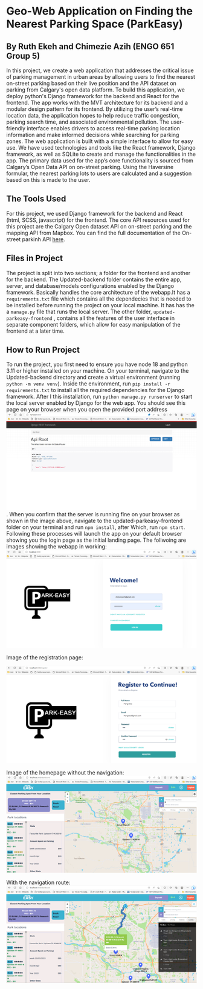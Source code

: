 
# **Geo-Web Application on Finding the Nearest Parking Space (ParkEasy)**

## **By Ruth Ekeh and Chimezie Azih (ENGO 651 Group 5)**

In this project, we create a web application that addresses the critical issue of parking management in urban areas by allowing users to find the nearest on-street parking based on their live position and the API dataset on parking from Calgary's open data platform. To build this application, we deploy python's Django framework for the backend and React for the frontend. The app works with the MVT architecture for its backend and a modular design pattern for its frontend. By utilizing the user’s real-time location data, the application hopes to help reduce traffic congestion, parking search time, and associated environmental pollution. The user-friendly interface enables drivers to access real-time parking location information and make informed decisions while searching for parking zones. The web application is built with a simple interface to allow for easy use. We have used technologies and tools like the React framework, Django framework, as well as SQLite to create and manage the functionalities in the app. The primary data used for the app’s core functionality is sourced from Calgary’s Open Data API on on-street parking. Using the Haversine formular, the nearest parking lots to users are calculated and a suggestion based on this is made to the user.

## **The Tools Used**
For this project, we used Django framework for the backend and React (html, SCSS, javascript) for the frontend. The core API resources used for this project are the Calgary Open dataset API on on-street parking and the mapping API from Mapbox. You can find the full documentation of the On-street parkinh API [here](https://dev.socrata.com/foundry/data.calgary.ca/rhkg-vwwp).



## **Files in Project**
The project is split into two sections; a folder for the frontend and another for the backend. The Updated-backend folder contains the entire app, server, and database/models configurations enabled by the Django framework. Basically handles the core architecture of the webapp.It has a `requirements.txt` file which contains all the dependecies that is needed to be installed before running the project on your local machine. It has has the a `manage.py` file that runs the local server. The other folder, `updated-parkeasy-frontend` , contains all the features of the user interface in separate component folders, which allow for easy manipulation of the frontend at a later time.


## **How to Run Project**
To run the project, you first need to ensure you have node 18 and python 3.11 or higher installed on your machine. On your terminal, navigate to the Updated-backend directory and create a virtual environment (running `python -m venv venv`). Inside the environment, run `pip install -r requirements.txt` to install all the required dependencies for the Django framework. After I this installation, run `python manage.py runserver` to start the local server enabled by Django for the web app. You should see this page on your browser when you open the provided port address ![server](https://github.com/chimaze12/Final-Project-Parkeasy/blob/master/images-for-readme/Server1.png).
When you confirm that the server is running fine on your browser as shown in the image above, navigate to the updated-parkeasy-frontend folder on your terminal and run `npm install`, after Which, run  `npm start`. Following these processes will launch the app on your default browser showing you the login page as the initial landing page. The follwoing are images showing the webapp in working:
![Login](https://github.com/chimaze12/Final-Project-Parkeasy/blob/master/images-for-readme/Sample1.png)



Image of the registration page:

![Registration](https://github.com/chimaze12/Final-Project-Parkeasy/blob/master/images-for-readme/sample2.png)



Image of the homepage without the navigation:
![Homepage Without Navigation Route](https://github.com/chimaze12/Final-Project-Parkeasy/blob/master/images-for-readme/homepgage.png)

With the navigation route:
![Homepage With Navigation](https://github.com/chimaze12/Final-Project-Parkeasy/blob/master/images-for-readme/homepage%202.png)

